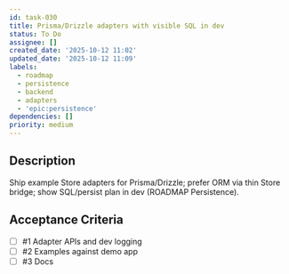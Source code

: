 ```yaml
---
id: task-030
title: Prisma/Drizzle adapters with visible SQL in dev
status: To Do
assignee: []
created_date: '2025-10-12 11:02'
updated_date: '2025-10-12 11:09'
labels:
  - roadmap
  - persistence
  - backend
  - adapters
  - 'epic:persistence'
dependencies: []
priority: medium
---
```


## Description

<!-- SECTION:DESCRIPTION:BEGIN -->
Ship example Store adapters for Prisma/Drizzle; prefer ORM via thin Store bridge; show SQL/persist plan in dev (ROADMAP Persistence).
<!-- SECTION:DESCRIPTION:END -->

## Acceptance Criteria
<!-- AC:BEGIN -->
- [ ] #1 Adapter APIs and dev logging
- [ ] #2 Examples against demo app
- [ ] #3 Docs
<!-- AC:END -->
